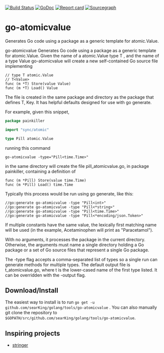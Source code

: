 [![Build Status](https://travis-ci.org/searKing/travis-ci.svg?branch=go-atomicvalue)](https://travis-ci.org/searKing/travis-ci)
[![GoDoc](https://godoc.org/github.com/searKing/golang/tools/go-atomicvalue?status.svg)](https://godoc.org/github.com/searKing/golang/tools/go-atomicvalue)
[![Report card](https://goreportcard.com/badge/github.com/searKing/golang/tools/go-atomicvalue)](https://goreportcard.com/report/github.com/searKing/golang/tools/go-atomicvalue)
[![Sourcegraph](https://sourcegraph.com/github.com/searKing/golang/-/badge.svg)](https://sourcegraph.com/github.com/searKing/travis-ci@go-atomicvalue?badge)

# go-atomicvalue

Generates Go code using a package as a generic template for atomic.Value.

go-atomicvalue Generates Go code using a package as a generic template for atomic.Value. Given the name of a
atomic.Value type T , and the name of a type Value go-atomicvalue will create a new self-contained Go source file
implementing

```
// type T atomic.Value
// T<Value>
func (m *T) Store(value Value)
func (m *T) Load() Value
```

The file is created in the same package and directory as the package that defines T, Key. It has helpful defaults
designed for use with go generate.

For example, given this snippet,

```go
package painkiller

import "sync/atomic"

type Pill atomic.Value
```

running this command

```
go-atomicvalue -type="Pill<time.Time>"
```

in the same directory will create the file pill_atomicvalue.go, in package painkiller, containing a definition of

```
func (m *Pill) Store(value time.Time)
func (m *Pill) Load() time.Time
```

Typically this process would be run using go generate, like this:

```
//go:generate go-atomicvalue -type "Pill<int>"
//go:generate go-atomicvalue -type "Pill<*string>"
//go:generate go-atomicvalue -type "Pill<time.Time>"
//go:generate go-atomicvalue -type "Pill<*encoding/json.Token>"
```

If multiple constants have the same value, the lexically first matching name will be used (in the example, Acetaminophen
will print as "Paracetamol").

With no arguments, it processes the package in the current directory. Otherwise, the arguments must name a single
directory holding a Go package or a set of Go source files that represent a single Go package.

The -type flag accepts a comma-separated list of types so a single run can generate methods for multiple types. The
default output file is t_atomicvalue.go, where t is the lower-cased name of the first type listed. It can be overridden
with the -output flag.

## Download/Install

The easiest way to install is to run `go get -u github.com/searKing/golang/tools/go-atomicvalue`
. You can also manually git clone the repository to `$GOPATH/src/github.com/searKing/golang/tools/go-atomicvalue`.

## Inspiring projects

* [stringer](https://godoc.org/golang.org/x/tools/cmd/stringer)
